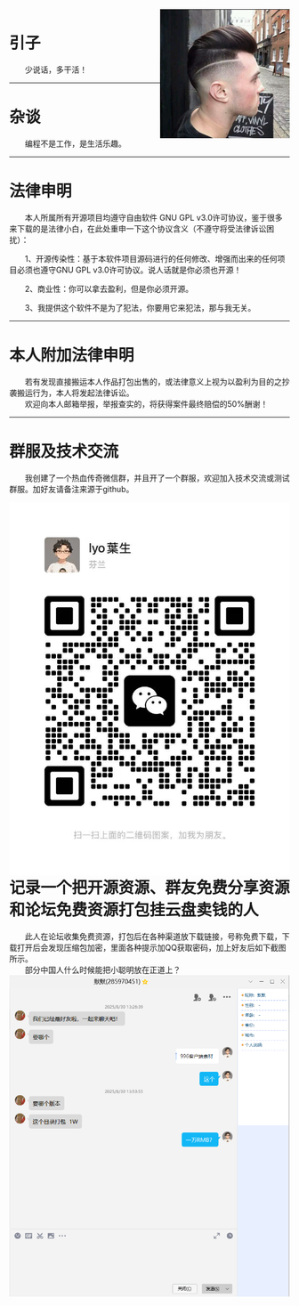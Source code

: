 <img src='https://github.com/AndrewChien/Blog/blob/master/source/photo.png' align='right'/>

# 引子

&emsp;&emsp;少说话，多干活！</br>

---
# 杂谈

&emsp;&emsp;编程不是工作，是生活乐趣。</br>

---

# 法律申明

&emsp;&emsp;本人所属所有开源项目均遵守自由软件 GNU GPL v3.0许可协议，鉴于很多来下载的是法律小白，在此处重申一下这个协议含义（不遵守将受法律诉讼困扰）：</br>

&emsp;&emsp;1、开源传染性：基于本软件项目源码进行的任何修改、增强而出来的任何项目必须也遵守GNU GPL v3.0许可协议。说人话就是你必须也开源！</br>

&emsp;&emsp;2、商业性：你可以拿去盈利，但是你必须开源。</br>

&emsp;&emsp;3、我提供这个软件不是为了犯法，你要用它来犯法，那与我无关。</br>

---
# 本人附加法律申明

&emsp;&emsp;若有发现直接搬运本人作品打包出售的，或法律意义上视为以盈利为目的之抄袭搬运行为，本人将发起法律诉讼。</br>
&emsp;&emsp;欢迎向本人邮箱举报，举报查实的，将获得案件最终赔偿的50%酬谢！</br>

---

# 群服及技术交流

&emsp;&emsp;我创建了一个热血传奇微信群，并且开了一个群服，欢迎加入技术交流或测试群服。加好友请备注来源于github。</br>

<img src='https://github.com/AndrewChien/Blog/blob/master/source/%E5%BE%AE%E4%BF%A1%E5%9B%BE%E7%89%87_20250924082850_143_187.jpg' align='left'/>

---
# 记录一个把开源资源、群友免费分享资源和论坛免费资源打包挂云盘卖钱的人
&emsp;&emsp;此人在论坛收集免费资源，打包后在各种渠道放下载链接，号称免费下载，下载打开后会发现压缩包加密，里面各种提示加QQ获取密码，加上好友后如下截图所示。</br>
&emsp;&emsp;部分中国人什么时候能把小聪明放在正道上？</br>
<img src='https://github.com/AndrewChien/Blog/blob/master/source/wechat_2025-09-14_115930_491.png' align='left'/>

